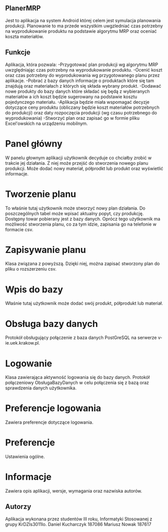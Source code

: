 ## PlanerMRP
Jest to aplikacja na system Android której celem jest symulacja planowania produkcji.
Planowanie to ma przede wszystkim uwgzledniać czas potrzebny na wyprodukowanie produktu na podstawie algorytmu MRP 
oraz oceniać koszta materiałów.

## Funkcje
Aplikacja, która pozwala:
-Przygotować plan produkcji wg algorytmu MRP uwzględniając czas potrzebny na wyprodukowanie produktu.
-Ocenić koszt oraz czas potrzebny do wyprodukowania wg przygotowanego planu przez aplikacje.
-Pobrać z bazy danych informacje o produktach które się tam znajdują oraz materiałach z których się składa wybrany produkt.
-Dodawać nowe produkty do bazy danych które składać się będą z wybieranych materiałów a ich koszt będzie sugerowany na podstawie kosztu pojedynczego materiału.
-Aplikacja będzie miała wspomagać decyzje dotyczące ceny produktu (obliczany będzie koszt materiałów potrzebnych do produkcji) oraz daty rozpoczęcia produkcji (wg czasu potrzebnego do wyprodukowania)
-Stworzyć plan oraz zapisać go w formie pliku Excel'owskich na urządzeniu mobilnym.

# Panel główny
W panelu głownym aplikacji użytkownik decyduje co chciałby zrobić w trakcie jej działania. Z niej może przejść do stworzenia nowego planu produkcji. Może dodać nowy materiał, półprodkt lub produkt oraz wyświetlić informacje.

# Tworzenie planu
To właśnie tutaj użytkownik może stworzyć nowy plan działania. Do poszczególnych tabel może wpisać aktualny popyt, czy produkcję. Dostępny towar pobierany jest z bazy danych. Oprócz tego użytkownik ma możliwość stworzenia planu, co za tym idzie, zapisania go na telefonie w formacie csv.

# Zapisywanie planu
Klasa związana z powyższą. Dzięki niej, można zapisać stworzony plan do pliku o rozszerzeniu csv.

# Wpis do bazy
Właśnie tutaj użytkownik może dodać swój produkt, półprodukt lub materiał.

# Obsługa bazy danych
Protokół obsługujący połączenie z baza danych PostGreSQL na serwerze v-ie.uek.krakow.pl.

# Logowanie
Klasa zawierająca aktywność logowania się do bazy danych. Protokół połączeniowy ObsługaBazyDanych w celu połączenia się z bazą oraz sprawdzenia danych użytkownika.

# Preferencje logowania
Zawiera preferencje dotyczące logowania.

# Preferencje
Ustawienia ogólne.

# Informacje
Zawiera opis aplikacji, wersje, wymagania oraz nazwiska autorów.

## Autorzy 
Aplikacja wykonana przez studentów III roku, Informatyki Stosowanej z grupy KrDZIs3011Io.
Daniel Kucharczyk 187086
Mariusz Nowak 187617

